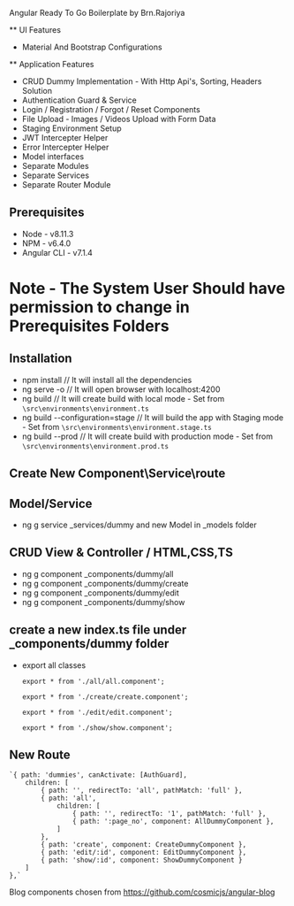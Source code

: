 Angular Ready To Go Boilerplate by Brn.Rajoriya

** UI Features
* Material And Bootstrap Configurations

** Application Features
* CRUD Dummy Implementation - With Http Api's, Sorting, Headers Solution 
* Authentication Guard & Service
* Login / Registration / Forgot / Reset Components
* File Upload - Images / Videos Upload with Form Data
* Staging Environment Setup
* JWT Intercepter Helper
* Error Intercepter Helper
* Model interfaces 
* Separate Modules
* Separate Services
* Separate Router Module

## Prerequisites

* Node - v8.11.3
* NPM - v6.4.0
* Angular CLI - v7.1.4

# Note - The System User Should have permission to change in Prerequisites Folders 

## Installation

* npm install  // It will install all the dependencies 
* ng serve -o  // It will open browser with localhost:4200
* ng build     // It will create build with local mode - Set from `\src\environments\environment.ts`
* ng build --configuration=stage  // It will build the app with Staging mode - Set from `\src\environments\environment.stage.ts`
* ng build --prod    // It will create build with production mode - Set from `\src\environments\environment.prod.ts`

## Create New Component\Service\route

## Model/Service
* ng g service _services/dummy
and new Model in _models folder


## CRUD View & Controller / HTML,CSS,TS
* ng g component _components/dummy/all
* ng g component _components/dummy/create
* ng g component _components/dummy/edit
* ng g component _components/dummy/show


## create a new index.ts file under _components/dummy folder
* export all classes

	`export * from './all/all.component';`

	`export * from './create/create.component';`

	`export * from './edit/edit.component';`

	`export * from './show/show.component';`


## New Route 

	`{ path: 'dummies', canActivate: [AuthGuard],
    	children: [
    		{ path: '', redirectTo: 'all', pathMatch: 'full' },
			{ path: 'all', 
				children: [
		    		{ path: '', redirectTo: '1', pathMatch: 'full' },
					{ path: ':page_no', component: AllDummyComponent },
				]
			},
			{ path: 'create', component: CreateDummyComponent },
			{ path: 'edit/:id', component: EditDummyComponent },
			{ path: 'show/:id', component: ShowDummyComponent }
		]
	},`
  
  
  
  Blog components chosen from 
  https://github.com/cosmicjs/angular-blog

